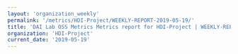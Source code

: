 ```yaml
---
layout: 'organization_weekly'
permalink: '/metrics/HDI-Project/WEEKLY-REPORT-2019-05-19/'
title: 'DAI Lab OSS Metrics Metrics report for HDI-Project | WEEKLY-REPORT-2019-05-19'
organization: 'HDI-Project'
current_date: '2019-05-19'
---
```

